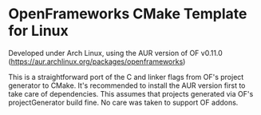 # OpenFrameworks CMake Template for Linux

Developed under Arch Linux, using the AUR version of OF v0.11.0 (https://aur.archlinux.org/packages/openframeworks)

This is a straightforward port of the C and linker flags from OF's project generator to CMake. It's recommended to install the AUR version first to take care of dependencies. This assumes that projects generated via OF's projectGenerator build fine. No care was taken to support OF addons.
